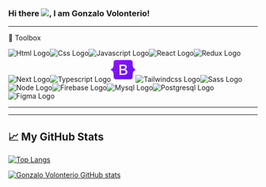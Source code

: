 ### Hi there <img src="https://raw.githubusercontent.com/MartinHeinz/MartinHeinz/master/wave.gif" width="30px">, I am Gonzalo Volonterio!

---

🧰 Toolbox

<img src="https://cdn.jsdelivr.net/gh/devicons/devicon/icons/html5/html5-original-wordmark.svg"  alt="Html Logo" width="50" height="50"/><img src="https://cdn.jsdelivr.net/gh/devicons/devicon/icons/css3/css3-original-wordmark.svg"  alt="Css Logo" width="50" height="50"/><img src="https://cdn.jsdelivr.net/gh/devicons/devicon/icons/javascript/javascript-original.svg" alt="Javascript Logo" width="50" height="50"/><img  src="https://cdn.jsdelivr.net/gh/devicons/devicon/icons/react/react-original-wordmark.svg" alt="React Logo" width="50" height="50"/><img  src="https://cdn.jsdelivr.net/gh/devicons/devicon/icons/redux/redux-original.svg"  alt="Redux Logo" width="50" height="50"/><img src="https://cdn.jsdelivr.net/gh/devicons/devicon/icons/nextjs/nextjs-original-wordmark.svg" alt="Next Logo" width="50" height="50"/><img src="https://cdn.jsdelivr.net/gh/devicons/devicon/icons/typescript/typescript-original.svg" alt="Typescript Logo" width="50" height="50"/><img src="https://github.com/devicons/devicon/blob/master/icons/bootstrap/bootstrap-original.svg" alt="Bootstrap Logo" width="50" height="50"/><img src="https://cdn.jsdelivr.net/gh/devicons/devicon/icons/tailwindcss/tailwindcss-original-wordmark.svg" alt="Tailwindcss Logo" width="50" height="50"/><img src="https://cdn.jsdelivr.net/gh/devicons/devicon/icons/sass/sass-original.svg" alt="Sass Logo" width="50" height="50"/><img src="https://cdn.jsdelivr.net/gh/devicons/devicon/icons/nodejs/nodejs-plain-wordmark.svg" alt="Node Logo" width="50" height="50"/><img src="https://cdn.jsdelivr.net/gh/devicons/devicon/icons/firebase/firebase-plain-wordmark.svg" alt="Firebase Logo" width="50" height="50"/><img src="https://cdn.jsdelivr.net/gh/devicons/devicon/icons/mysql/mysql-original-wordmark.svg" alt="Mysql Logo" width="50" height="50"/><img src="https://cdn.jsdelivr.net/gh/devicons/devicon/icons/postgresql/postgresql-plain-wordmark.svg" alt="Postgresql Logo" width="50" height="50"/><img src="https://cdn.jsdelivr.net/gh/devicons/devicon/icons/figma/figma-original.svg" alt="Figma Logo" width="50" height="50"/>

---

---

## &#x1f4c8; My GitHub Stats

[![Top Langs](https://github-readme-stats.vercel.app/api/top-langs/?username=gonzalovolonterio&langs_count=5&hide=java,html,css&theme=radical)](https://github.com/anuraghazra/github-readme-stats)

[![Gonzalo Volonterio GitHub stats](https://github-readme-stats.vercel.app/api?username=gonzalovolonterio&hide=java,html,css&theme=radical)](https://github.com/anuraghazra/github-readme-stats)



<!--
**GonzaloVolonterio/GonzaloVolonterio** is a ✨ _special_ ✨ repository because its `README.md` (this file) appears on your GitHub profile.




Here are some ideas to get you started:

- 🔭 I’m currently working on ...
- 🌱 I’m currently learning ...
- 👯 I’m looking to collaborate on ...
- 🤔 I’m looking for help with ...
- 💬 Ask me about ...
- 📫 How to reach me: ...
- 😄 Pronouns: ...
- ⚡ Fun fact: ...
-->
